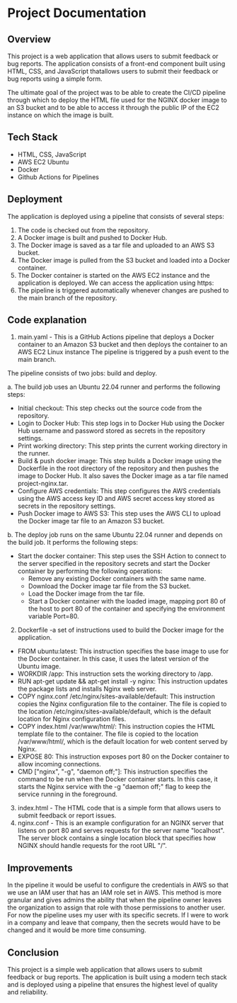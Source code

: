 <h1> Project Documentation </h1> 

<h2> Overview </h2>

This project is a web application that allows users to submit feedback or bug reports. The application consists of a front-end component built using HTML, CSS, and JavaScript thatallows users to submit their feedback or bug reports using a simple form. 

The ultimate goal of the project was to be able to create the CI/CD pipeline through which to deploy the HTML file used for the NGINX docker image to an S3 bucket and to be able to access it through the public IP of the EC2 instance on which the image is built.

<h2> Tech Stack </h2> 

- HTML, CSS, JavaScript
- AWS EC2 Ubuntu
- Docker
- Github Actions for Pipelines

<h2> Deployment </h2>

The application is deployed using a pipeline that consists of several steps:

1. The code is checked out from the repository.
2. A Docker image is built and pushed to Docker Hub.
3. The Docker image is saved as a tar file and uploaded to an AWS S3 bucket.
4. The Docker image is pulled from the S3 bucket and loaded into a Docker container.
5. The Docker container is started on the AWS EC2 instance and the application is deployed. We can access the application using https:
6. The pipeline is triggered automatically whenever changes are pushed to the main branch of the repository.

<h2> Code explanation </h2>

1. main.yaml - This is a GitHub Actions pipeline that deploys a Docker container to an Amazon S3 bucket and then deploys the container to an AWS EC2 Linux instance The pipeline is triggered by a push event to the main branch. 

  The pipeline consists of two jobs: build and deploy.

  a. The build job uses an Ubuntu 22.04 runner and performs the following steps:

  - Initial checkout: This step checks out the source code from the repository.
  - Login to Docker Hub: This step logs in to Docker Hub using the Docker Hub username and password stored as secrets in the repository settings.
  - Print working directory: This step prints the current working directory in the runner.
  - Build & push docker image: This step builds a Docker image using the Dockerfile in the root directory of the repository and then pushes the image to Docker Hub. It also saves the Docker image as a tar file named project-nginx.tar.
  - Configure AWS credentials: This step configures the AWS credentials using the AWS access key ID and AWS secret access key stored as secrets in the repository settings.
  - Push Docker image to AWS S3: This step uses the AWS CLI to upload the Docker image tar file to an Amazon S3 bucket.

  b. The deploy job runs on the same Ubuntu 22.04 runner and depends on the build job. It performs the following steps:

  - Start the docker container: This step uses the SSH Action to connect to the server specified in the repository secrets and start the Docker container by performing the following operations:
    - Remove any existing Docker containers with the same name.
    - Download the Docker image tar file from the S3 bucket.
    - Load the Docker image from the tar file.
    - Start a Docker container with the loaded image, mapping port 80 of the host to port 80 of the container and specifying the environment variable Port=80.

2. Dockerfile -a set of instructions used to build the Docker image for the application.
  - FROM ubuntu:latest: This instruction specifies the base image to use for the Docker container. In this case, it uses the latest version of the Ubuntu image.
  - WORKDIR /app: This instruction sets the working directory to /app.
  - RUN apt-get update && apt-get install -y nginx: This instruction updates the package lists and installs Nginx web server.
  - COPY nginx.conf /etc/nginx/sites-available/default: This instruction copies the Nginx configuration file to the container. The file is copied to the location /etc/nginx/sites-available/default, which is the default location for Nginx configuration files.
  - COPY index.html /var/www/html/: This instruction copies the HTML template file to the container. The file is copied to the location /var/www/html/, which is the default location for web content served by Nginx.
  - EXPOSE 80: This instruction exposes port 80 on the Docker container to allow incoming connections.
  - CMD ["nginx", "-g", "daemon off;"]: This instruction specifies the command to be run when the Docker container starts. In this case, it starts the Nginx service with the -g "daemon off;" flag to keep the service running in the foreground.

3. index.html - The HTML code that is a simple form that allows users to submit feedback or report issues. 
4. nginx.conf - This is an example configuration for an NGINX server that listens on port 80 and serves requests for the server name "localhost". The server block contains a single location block that specifies how NGINX should handle requests for the root URL "/".

<h2> Improvements </h2>

In the pipeline it would be useful to configure the credentials in AWS so that we use an IAM user that has an IAM role set in AWS. This method is more granular and gives admins the ability that when the pipeline owner leaves the organization to assign that role with those permissions to another user. For now the pipeline uses my user with its specific secrets. If I were to work in a company and leave that company, then the secrets would have to be changed and it would be more time consuming. 

<h2> Conclusion </h2>

This project is a simple web application that allows users to submit feedback or bug reports. The application is built using a modern tech stack and is deployed using a pipeline that ensures the highest level of quality and reliability.
